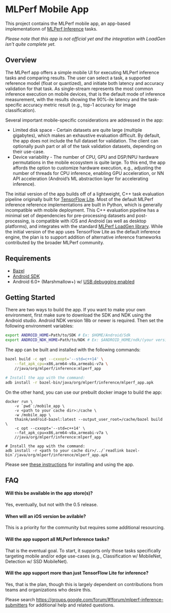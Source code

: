 # MLPerf Mobile App

This project contains the MLPerf mobile app, an app-based implementationn of
[MLPerf Inference](https://github.com/mlperf/inference) tasks.

*Please note that this app is not official yet and the integration with LoadGen
isn't quite complete yet.*

## Overview

The MLPerf app offers a simple mobile UI for executing MLPerf inference tasks
and comparing results. The user can select a task, a supported reference model
(float or quantized), and initiate both latency and accuracy validation for that
task. As single-stream represents the most common inference execution on mobile
devices, that is the default mode of inference measurement, with the results
showing the 90%-ile latency and the task-specific accuracy metric result (e.g.,
top-1 accuracy for image classification).

Several important mobile-specific considerations are addressed in the app:

*   Limited disk space - Certain datasets are quite large (multiple gigabytes),
    which makes an exhaustive evaluation difficult. By default, the app does not
    include the full dataset for validation. The client can optionally push part
    or all of the task validation datasets, depending on their use-case.
*   Device variability - The number of CPU, GPU and DSP/NPU hardware
    permutations in the mobile ecosystem is quite large. To this end, the app
    affords the option to customize hardware execution, e.g., adjusting the
    number of threads for CPU inference, enabling GPU acceleration, or NN API
    acceleration (Android’s ML abstraction layer for accelerating inference).

The initial version of the app builds off of a lightweight, C++ task evaluation
pipeline originally built for
[TensorFlow Lite](https://www.tensorflow.org/lite/). Most of the default MLPerf
inference reference implementations are built in Python, which is generally
incompatible with mobile deployment. This C++ evaluation pipeline has a minimal
set of dependencies for pre-processing datasets and post-processing, is
compatible with iOS and Android (as well as desktop platforms), and integrates
with the standard
[MLPerf LoadGen library](https://github.com/mlperf/inference/tree/master/loadgen).
While the initial version of the app uses TensorFlow Lite as the default
inference engine, the plan is to support addition of alternative inference
frameworks contributed by the broader MLPerf community.

## Requirements

*   [Bazel](https://docs.bazel.build/versions/master/install-ubuntu.html)
*   [Android SDK](https://developer.android.com/studio)
*   Android 6.0+ (Marshmallow+) w/
    [USB debugging enabled](https://developer.android.com/studio/debug/dev-options)

## Getting Started

There are two ways to build the app. If you want to make your own environment,
first make sure to download the SDK and NDK using the Android studio. Android 
NDK version 18b or newer is required. Then set the following environment variables:

```bash
export ANDROID_HOME=Path/to/SDK # Ex: $HOME/Android/Sdk
export ANDROID_NDK_HOME=Path/to/NDK # Ex: $ANDROID_HOME/ndk/(your version)
```

The app can be built and installed with the following commands:

```bash
bazel build -c opt --cxxopt='--std=c++14' \
    --fat_apk_cpu=x86,arm64-v8a,armeabi-v7a \
    //java/org/mlperf/inference:mlperf_app

# Install the app with the command:
adb install -r bazel-bin/java/org/mlperf/inference/mlperf_app.apk
```

On the other hand, you can use our prebuilt docker image to build the app:

```
docker run \
    -v `pwd`:/mobile_app \
    -v <path to your cache dir>:/cache \
    -w /mobile_app \
    thaink/android-bazel:latest --output_user_root=/cache/bazel build \
    -c opt --cxxopt='--std=c++14' \
    --fat_apk_cpu=x86,arm64-v8a,armeabi-v7a \
    //java/org/mlperf/inference:mlperf_app

# Install the app with the command:
adb install -r <path to your cache dir>/../`readlink bazel-bin`/java/org/mlperf/inference/mlperf_app.apk
```

Please see [these instructions](prebuilt/README.md) for installing and using the
app.

## FAQ

#### Will this be available in the app store(s)?

Yes, eventually, but not with the 0.5 release.

#### When will an iOS version be avilable?

This is a priority for the community but requires some additional resourcing.

#### Will the app support all MLPerf Inference tasks?

That is the eventual goal. To start, it supports only those tasks specifically
targeting mobile and/or edge use-cases (e.g., Classification w/ MobileNet,
Detection w/ SSD MobileNet).

#### Will the app support more than just TensorFlow Lite for inference?

Yes, that is the plan, though this is largely dependent on contributions from
teams and organizations who desire this.

Please search
https://groups.google.com/forum/#!forum/mlperf-inference-submitters for
additional help and related questions.
